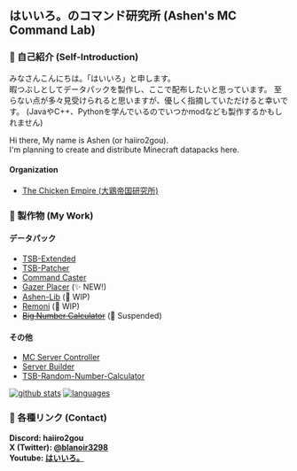 ## はいいろ。のコマンド研究所 (Ashen's MC Command Lab)

### 👋 自己紹介 (Self-Introduction)

みなさんこんにちは。「はいいろ」と申します。  
暇つぶしとしてデータパックを製作し、ここで配布したいと思っています。
至らない点が多々見受けられると思いますが、優しく指摘していただけると幸いです。
(JavaやC++、Pythonを学んでいるのでいつかmodなども製作するかもしれません)

Hi there, My name is Ashen (or haiiro2gou).  
I'm planning to create and distribute Minecraft datapacks here.

#### Organization

- [The Chicken Empire (大鶏帝国研究所)](https://github.com/The-Chicken-Empire)

### 🔭 製作物 (My Work)

#### データパック

- [TSB-Extended](https://github.com/haiiro2gou/TSB-Extended)
- [TSB-Patcher](https://github.com/haiiro2gou/TSB-Patcher)
- [Command Caster](https://github.com/haiiro2gou/Command-Caster)
- [Gazer Placer](https://github.com/haiiro2gou/Gazer-Placer) (✨ NEW!)
- [Ashen-Lib](https://github.com/haiiro2gou/Ashen-Lib) (👷 WIP)
- [Remoni](https://github.com/haiiro2gou/Remoni) (👷 WIP)
- ~~[Big Number Calculator](https://github.com/haiiro2gou/Big-Number-Calculator)~~ (🚧 Suspended)

#### その他

- [MC Server Controller](https://github.com/haiiro2gou/mcsrvctl)
- [Server Builder](https://github.com/haiiro2gou/server_builder)
- [TSB-Random-Number-Calculator](https://github.com/haiiro2gou/TSB-Random-Number-Calculator)

[![github stats](https://github-readme-stats.vercel.app/api?username=haiiro2gou&count_private=true&show_icons=true&theme=dark)](https://github.com/anuraghazra/github-readme-stats)
[![languages](https://github-readme-stats.vercel.app/api/top-langs/?username=haiiro2gou&theme=dark)](https://github.com/anuraghazra/github-readme-stats)

### 💬 各種リンク (Contact)

**Discord: haiiro2gou**  
**X (Twitter): [@blanoir3298](https://x.com/blanoir3298)**  
**Youtube: [はいいろ。](https://www.youtube.com/channel/UC4HoswwsCjgVmZlmhZ0Dpbg)**

<!--- 
- 🔭 I’m currently working on ...
- 🌱 I’m currently learning ...
- 👯 I’m looking to collaborate on ...
- 🤔 I’m looking for help with ...
- 💬 Ask me about ...
- 📫 How to reach me: ...
- 😄 Pronouns: ...
- ⚡ Fun fact: ...
--->
